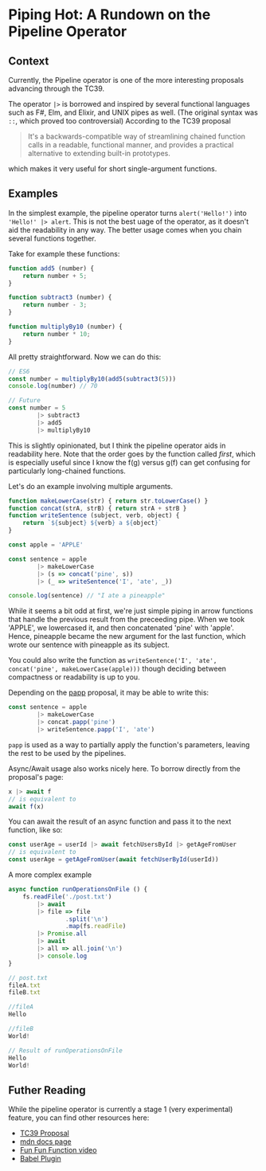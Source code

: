# Piping Hot: A Rundown on the Pipeline Operator

## Context
Currently, the Pipeline operator is one of the more interesting proposals advancing through the TC39.

The operator `|>` is borrowed and inspired by several functional languages such as F#, Elm, and Elixir, and UNIX pipes as well. (The original syntax was `::`, which proved too controversial) According to the TC39 proposal

> It's a backwards-compatible way of streamlining chained function calls in a readable, functional manner, and provides a practical alternative to extending built-in prototypes.

which makes it very useful for short single-argument functions.

## Examples

In the simplest example, the pipeline operator turns `alert('Hello!')` into `'Hello!' |> alert`. This is not the best uage of the operator, as it doesn't aid the readability in any way. The better usage comes when you chain several functions together.

Take for example these functions:

```javascript
function add5 (number) {
    return number + 5;
}

function subtract3 (number) {
    return number - 3;
}

function multiplyBy10 (number) {
    return number * 10;
}
```

All pretty straightforward. Now we can do this:

```javascript
// ES6
const number = multiplyBy10(add5(subtract3(5)))
console.log(number) // 70

// Future
const number = 5
        |> subtract3
        |> add5
        |> multiplyBy10
```

This is slightly opinionated, but I think the pipeline operator aids in readability here. Note that the order goes by the function called _first_, which is especially useful since I know the f(g) versus g(f) can get confusing for particularly long-chained functions.

Let's do an example involving multiple arguments.

```javascript
function makeLowerCase(str) { return str.toLowerCase() }
function concat(strA, strB) { return strA + strB }
function writeSentence (subject, verb, object) {
    return `${subject} ${verb} a ${object}`
}

const apple = 'APPLE'

const sentence = apple
        |> makeLowerCase
        |> (s => concat('pine', s))
        |> (_ => writeSentence('I', 'ate', _))

console.log(sentence) // "I ate a pineapple"
```

While it seems a bit odd at first, we're just simple piping in arrow functions that handle the previous result from the preceeding pipe. When we took 'APPLE', we lowercased it, and then concatenated 'pine' with 'apple'. Hence, pineapple became the new argument for the last function, which wrote our sentence with pineapple as its subject.

You could also write the function as `writeSentence('I', 'ate', concat('pine', makeLowerCase(apple)))` though deciding between compactness or readability is up to you.

Depending on the [papp](https://github.com/mindeavor/es-papp) proposal, it may be able to write this:

```javascript
const sentence = apple
        |> makeLowerCase
        |> concat.papp('pine')
        |> writeSentence.papp('I', 'ate')
```

`papp` is used as a way to partially apply the function's parameters, leaving the rest to be used by the pipelines.

Async/Await usage also works nicely here. To borrow directly from the proposal's page:

```javascript
x |> await f
// is equivalent to
await f(x)
```

You can await the result of an async function and pass it to the next function, like so:

```javascript
const userAge = userId |> await fetchUsersById |> getAgeFromUser
// is equivalent to
const userAge = getAgeFromUser(await fetchUserById(userId))
```

A more complex example

```javascript
async function runOperationsOnFile () {
    fs.readFile('./post.txt')
        |> await
        |> file => file
                .split('\n')
                .map(fs.readFile)
        |> Promise.all
        |> await
        |> all => all.join('\n')
        |> console.log
}

// post.txt
fileA.txt
fileB.txt

//fileA
Hello 

//fileB
World!

// Result of runOperationsOnFile
Hello
World!
```

## Futher Reading

While the pipeline operator is currently a stage 1 (very experimental) feature, you can find other resources here:
- [TC39 Proposal](https://github.com/tc39/proposal-pipeline-operator)
- [mdn docs page](https://developer.mozilla.org/en-US/docs/Web/JavaScript/Reference/Operators/Pipeline_operator)
- [Fun Fun Function video](https://www.youtube.com/watch?v=dYQIkV2L-eg)
- [Babel Plugin](https://github.com/babel/babel/tree/master/packages/babel-plugin-proposal-pipeline-operator)
